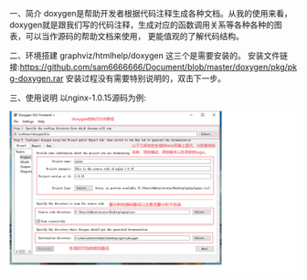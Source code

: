 一、简介
  doxygen是帮助开发者根据代码注释生成各种文档。从我的使用来看，doxygen就是跟我们写的代码注释，生成对应的函数调用关系等各种各种的图表，可以当作源码的帮助文档来使用，
  更能值观的了解代码结构。

二、环境搭建
  graphviz/htmlhelp/doxygen 这三个是需要安装的。
  安装文件链接:https://github.com/sam6666666/Document/blob/master/doxygen/pkg/pkg-doxygen.rar
  安装过程没有需要特别说明的，双击下一步。

三、使用说明
  以nginx-1.0.15源码为例:
  
  ![首先打开doxygen界面](https://github.com/sam6666666/Document/blob/master/doxygen/image/setting.png)
